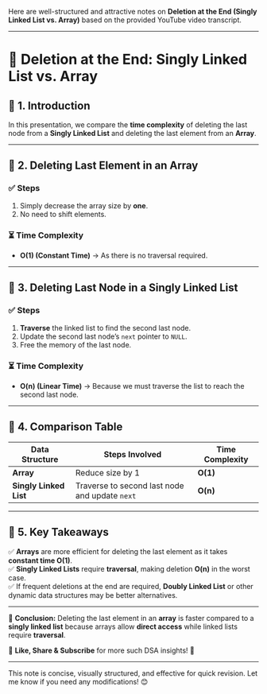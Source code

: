 Here are well-structured and attractive notes on **Deletion at the End (Singly Linked List vs. Array)** based on the provided YouTube video transcript.  

---

# 📌 **Deletion at the End: Singly Linked List vs. Array**  

## 🔹 **1. Introduction**  
In this presentation, we compare the **time complexity** of deleting the last node from a **Singly Linked List** and deleting the last element from an **Array**.  

---

## 🔹 **2. Deleting Last Element in an Array**  
### ✅ **Steps**  
1. Simply decrease the array size by **one**.  
2. No need to shift elements.  

### ⏳ **Time Complexity**  
- **O(1) (Constant Time)** → As there is no traversal required.  

---

## 🔹 **3. Deleting Last Node in a Singly Linked List**  
### ✅ **Steps**  
1. **Traverse** the linked list to find the second last node.  
2. Update the second last node’s `next` pointer to `NULL`.  
3. Free the memory of the last node.  

### ⏳ **Time Complexity**  
- **O(n) (Linear Time)** → Because we must traverse the list to reach the second last node.  

---

## 🔹 **4. Comparison Table**  

| **Data Structure** | **Steps Involved** | **Time Complexity** |
|--------------------|-------------------|---------------------|
| **Array** | Reduce size by 1 | **O(1)** |
| **Singly Linked List** | Traverse to second last node and update `next` | **O(n)** |

---

## 🔹 **5. Key Takeaways**  
✅ **Arrays** are more efficient for deleting the last element as it takes **constant time O(1)**.  
✅ **Singly Linked Lists** require **traversal**, making deletion **O(n)** in the worst case.  
✅ If frequent deletions at the end are required, **Doubly Linked List** or other dynamic data structures may be better alternatives.  

---

🛑 **Conclusion:** Deleting the last element in an **array** is faster compared to a **singly linked list** because arrays allow **direct access** while linked lists require **traversal**.  

📢 **Like, Share & Subscribe** for more such DSA insights! 🚀  

---

This note is concise, visually structured, and effective for quick revision. Let me know if you need any modifications! 😊
